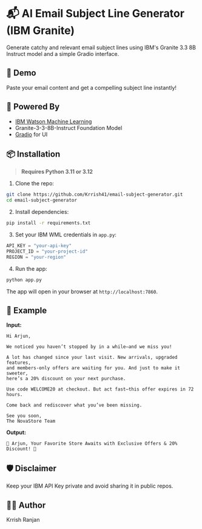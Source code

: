 # 📬 AI Email Subject Line Generator (IBM Granite)

Generate catchy and relevant email subject lines using IBM's Granite 3.3 8B Instruct model and a simple Gradio interface.

## 🚀 Demo

Paste your email content and get a compelling subject line instantly!

## 🧠 Powered By

- [IBM Watson Machine Learning](https://www.ibm.com/cloud/watson-machine-learning)
- Granite-3-3-8B-Instruct Foundation Model
- [Gradio](https://gradio.app/) for UI

## 📦 Installation

> **Requires Python 3.11 or 3.12**

1. Clone the repo:

```bash
git clone https://github.com/Krrish41/email-subject-generator.git
cd email-subject-generator
```

2. Install dependencies:

```bash
pip install -r requirements.txt
```

3. Set your IBM WML credentials in `app.py`:

```python
API_KEY = "your-api-key"
PROJECT_ID = "your-project-id"
REGION = "your-region"
```

4. Run the app:

```bash
python app.py
```

The app will open in your browser at `http://localhost:7860`.

## 📄 Example

**Input:**
```
Hi Arjun,

We noticed you haven’t stopped by in a while—and we miss you!

A lot has changed since your last visit. New arrivals, upgraded features,
and members-only offers are waiting for you. And just to make it sweeter,
here’s a 20% discount on your next purchase.

Use code WELCOME20 at checkout. But act fast—this offer expires in 72 hours.

Come back and rediscover what you’ve been missing.

See you soon,
The NovaStore Team
```

**Output:**
```
🎁 Arjun, Your Favorite Store Awaits with Exclusive Offers & 20% Discount! 🎁
```

## 🛡️ Disclaimer

Keep your IBM API Key private and avoid sharing it in public repos.

## 🧑‍💻 Author

Krrish Ranjan
